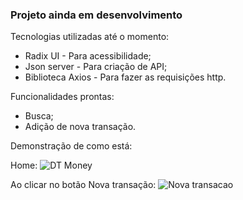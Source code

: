 <strong><h3>Projeto ainda em desenvolvimento</h3></strong>

Tecnologias utilizadas até o momento:
- Radix UI - Para acessibilidade;
- Json server - Para criação de API;
- Biblioteca Axios - Para fazer as requisições http.

Funcionalidades prontas:
- Busca;
- Adição de nova transação.

Demonstração de como está:

Home:
![DT Money](https://github.com/JuliaCrumenauer/DT_Money/assets/67925313/ec895c43-d404-4cb6-9568-35e20cfd8987)

Ao clicar no botão Nova transação:
![Nova transacao](https://github.com/JuliaCrumenauer/DT_Money/assets/67925313/008c09c4-fef4-4567-8c47-8f9b1c0431e8)
